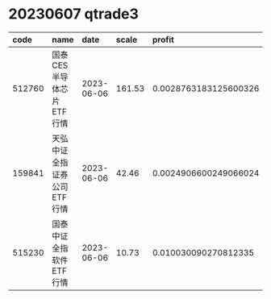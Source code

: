 
# 20230607 qtrade3
 | code | name | date | scale | profit | pattern | success_rate | success_cnt | fund_cnt | 
 | :----- | :----- | :----- | :----- | :----- | :----- | :----- | :----- | :----- | 
 | 512760 | 国泰CES半导体芯片ETF行情 | 2023-06-06 | 161.53 | 0.0028763183125600326 | 000011**** | 0.8333333333333334 | 10 | 12 | 
 | 159841 | 天弘中证全指证券公司ETF行情 | 2023-06-06 | 42.46 | 0.0024906600249066024 | 001101**** | 0.8461538461538461 | 11 | 13 | 
 | 515230 | 国泰中证全指软件ETF行情 | 2023-06-06 | 10.73 | 0.010030090270812335 | 01111***** | 1.0 | 12 | 12 | 
